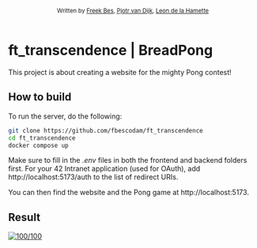 <div align="center">
  <sub>Written by <a href="https://github.com/FreekBes">Freek Bes</a>, <a href="https://github.com/TheBriar">Pjotr van Dijk</a>, <a href="https://portfolio.w2wizard.dev/">Leon de la Hamette</a></sub>
</div>
</br>



# ft_transcendence | BreadPong
This project is about creating a website for the mighty Pong contest!

## How to build
To run the server, do the following:
```sh
git clone https://github.com/fbescodam/ft_transcendence
cd ft_transcendence
docker compose up
```

Make sure to fill in the *.env* files in both the frontend and backend folders first. For your 42 Intranet application (used for OAuth), add http://localhost:5173/auth to the list of redirect URIs.

You can then find the website and the Pong game at http://localhost:5173.

## Result
[![100/100](https://badge42.vercel.app/api/v2/cl1o16nym001109lewimxyxs8/project/2773502)](https://github.com/JaeSeoKim/badge42)
